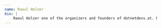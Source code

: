```yaml
---
name: Raoul Holzer
bio: |
    Raoul Holzer one of the organizers and founders of dotnetdevs.at. Raoul is a software architect with extensive experience in designing and building robust, scalable systems using .NET. Raoul’s passion lies in creating elegant, maintainable software solutions that leverage the latest technologies and best practices. His expertise extends to cloud-native architectures, microservices, and DevOps.
---
```

